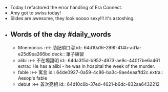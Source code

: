 - Today I refactored the error handling of Era Connect.
- Amy got to swiss today!
- Slides are awesome, they look soooo sexy!!! it's astoshing.
- ## Words of the day #daily_words
	- Mnemonics :<-> 助記順口溜
	  id:: 64d10a16-299f-414b-ad1a-e25d9ea266bd
	  deck:: 單子練習
	- alibi :<-> 不在場證明
	  id:: 64da3f5d-b952-4973-ae9c-440f7be6a461
	  extra:: He has a alibi - he was in hospital the week of the murder.
	- fable :<-> 寓言
	  id:: 64de0927-0a59-4c86-ba3c-9ae4eaaffd2c
	  extra:: Aesop's fable
	- debut :<-> 首次亮相
	  id:: 64d10c6b-37ed-4621-b6dc-832aa6432212
